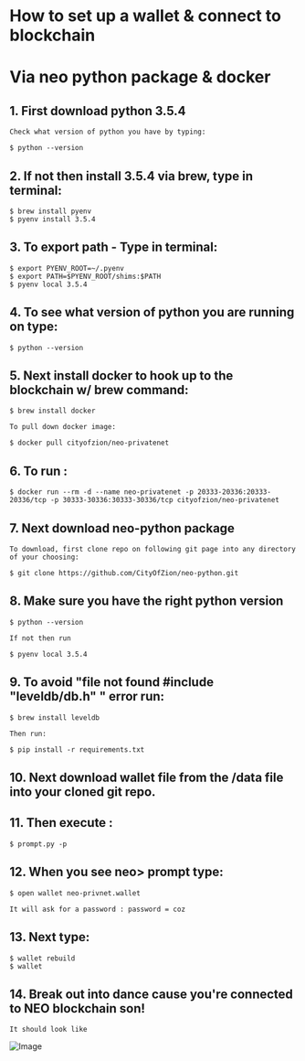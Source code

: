 # How to set up a wallet & connect to blockchain 
# Via neo python package & docker

## 1.  First download python 3.5.4
    Check what version of python you have by typing: 
    
    $ python --version

## 2.  If not then install 3.5.4 via brew, type in terminal:

    $ brew install pyenv
    $ pyenv install 3.5.4

## 3. To export path - Type in terminal:

    $ export PYENV_ROOT=~/.pyenv   
    $ export PATH=$PYENV_ROOT/shims:$PATH
    $ pyenv local 3.5.4

## 4. To see what version of python you are running on type:

    $ python --version

## 5. Next install docker to hook up to the blockchain w/ brew command:

    $ brew install docker
    
    To pull down docker image:
    
    $ docker pull cityofzion/neo-privatenet

## 6. To run :

    $ docker run --rm -d --name neo-privatenet -p 20333-20336:20333-20336/tcp -p 30333-30336:30333-30336/tcp cityofzion/neo-privatenet

## 7.  Next download neo-python package
   
    To download, first clone repo on following git page into any directory of your choosing:
    
    $ git clone https://github.com/CityOfZion/neo-python.git

## 8.  Make sure you have the right python version 

    $ python --version
    
    If not then run 
    
    $ pyenv local 3.5.4

## 9.  To avoid "file not found #include "leveldb/db.h" " error run:

    $ brew install leveldb
    
    Then run:
    
    $ pip install -r requirements.txt

## 10. Next download wallet file from the /data file into your cloned git repo.

## 11. Then execute :

    $ prompt.py -p

## 12. When you see neo> prompt type:

    $ open wallet neo-privnet.wallet
    
    It will ask for a password : password = coz

## 13. Next type:

    $ wallet rebuild
    $ wallet

## 14. Break out into dance cause you're connected to NEO blockchain son!

    It should look like 

![Image](/data/wallet.png?raw=true)  

